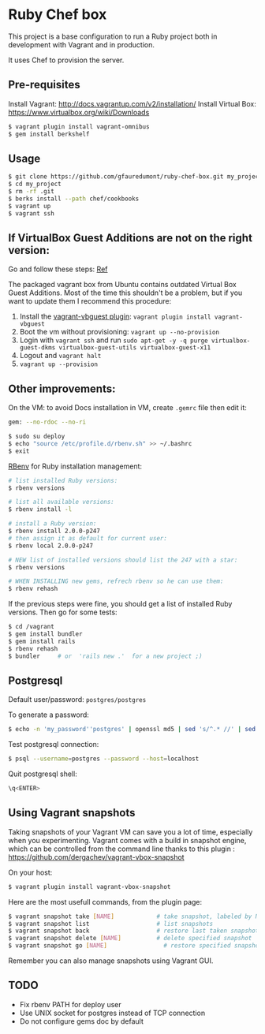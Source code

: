 Ruby Chef box
=============

This project is a base configuration to run a Ruby project both in development with Vagrant and in production.

It uses Chef to provision the server.

Pre-requisites
--------------

Install Vagrant: http://docs.vagrantup.com/v2/installation/
Install Virtual Box: https://www.virtualbox.org/wiki/Downloads

~~~ sh
$ vagrant plugin install vagrant-omnibus
$ gem install berkshelf
~~~

Usage
-----

~~~ sh
$ git clone https://github.com/gfauredumont/ruby-chef-box.git my_project
$ cd my_project
$ rm -rf .git
$ berks install --path chef/cookbooks
$ vagrant up
$ vagrant ssh
~~~

If VirtualBox Guest Additions are not on the right version:
-----------------------------------------------------------
Go and follow these steps:
[Ref](https://github.com/TryGhost/Ghost-Vagrant#updating-virtual-box-guest-additions)

The packaged vagrant box from Ubuntu contains outdated Virtual Box Guest Additions.  Most of the time this shouldn't be a problem, but if you want to update them I recommend this procedure:

1. Install the [vagrant-vbguest plugin](https://github.com/dotless-de/vagrant-vbguest): `vagrant plugin install vagrant-vbguest`
1. Boot the vm without provisioning: `vagrant up --no-provision`
1. Login with `vagrant ssh` and run `sudo apt-get -y -q purge virtualbox-guest-dkms virtualbox-guest-utils virtualbox-guest-x11`
1. Logout and `vagrant halt`
1. `vagrant up --provision`


Other improvements:
-------------------

On the VM:
to avoid Docs installation in VM, create `.gemrc` file then edit it:
~~~ sh
gem: --no-rdoc --no-ri
~~~

~~~ sh
$ sudo su deploy
$ echo "source /etc/profile.d/rbenv.sh" >> ~/.bashrc
$ exit
~~~

[RBenv](https://github.com/sstephenson/rbenv) for Ruby installation management:
~~~ sh
# list installed Ruby versions:
$ rbenv versions

# list all available versions:
$ rbenv install -l

# install a Ruby version:
$ rbenv install 2.0.0-p247
# then assign it as default for current user:
$ rbenv local 2.0.0-p247

# NEW list of installed versions should list the 247 with a star:
$ rbenv versions

# WHEN INSTALLING new gems, refrech rbenv so he can use them:
$ rbenv rehash
~~~


If the previous steps were fine, you should get a list of installed Ruby versions. Then go for some tests:
~~~ sh
$ cd /vagrant
$ gem install bundler
$ gem install rails
$ rbenv rehash
$ bundler     # or  'rails new .'  for a new project ;)
~~~

Postgresql
----------
Default user/password: `postgres/postgres`

To generate a password:
~~~ sh
$ echo -n 'my_password''postgres' | openssl md5 | sed 's/^.* //' | sed 's/^/md5/'
~~~

Test postgresql connection:
~~~ sh
$ psql --username=postgres --password --host=localhost
~~~

Quit postgresql shell:
~~~ sql
\q<ENTER>
~~~


Using Vagrant snapshots
-----------------------
Taking snapshots of your Vagrant VM can save you a lot of time, especially when you experimenting. Vagrant comes with a build in snapshot engine, which can be controlled from the command line thanks to this plugin :
https://github.com/dergachev/vagrant-vbox-snapshot

On your host:
~~~ sh
$ vagrant plugin install vagrant-vbox-snapshot
~~~

Here are the most usefull commands, from the plugin page:
~~~ sh
$ vagrant snapshot take [NAME]            # take snapshot, labeled by NAME
$ vagrant snapshot list                   # list snapshots
$ vagrant snapshot back                   # restore last taken snapshot
$ vagrant snapshot delete [NAME]          # delete specified snapshot
$ vagrant snapshot go [NAME]				# restore specified snapshot
~~~

Remember you can also manage snapshots using Vagrant GUI. 


TODO
----
* Fix rbenv PATH for deploy user
* Use UNIX socket for postgres instead of TCP connection
* Do not configure gems doc by default
